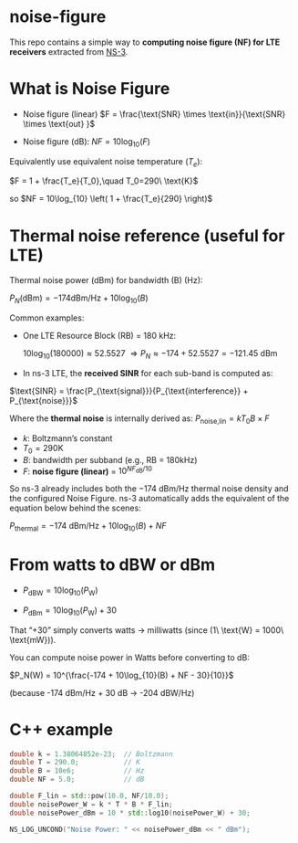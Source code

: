 # noise-figure
This repo contains a simple way to **computing noise figure (NF) for LTE receivers** extracted from [NS-3]().

# What is Noise Figure

- Noise figure (linear) $F = \frac{\text{SNR} \times \text{in}}{\text{SNR} \times \text{out} }$

- Noise figure (dB): $NF = 10\log_{10}(F)$

Equivalently use equivalent noise temperature ($T_e$):

$F = 1 + \frac{T_e}{T_0},\quad T_0=290\ \text{K}$

so $NF = 10\log_{10} \left( 1 + \frac{T_e}{290} \right)$

# Thermal noise reference (useful for LTE)

Thermal noise power (dBm) for bandwidth (B) (Hz):

$P_N\text{(dBm)} = -174 \text{dBm/Hz} + 10 \log_{10}(B)$

Common examples:

* One LTE Resource Block (RB) = 180 kHz:
  
  $10\log_{10}(180000) \approx 52.5527\ \Rightarrow P_N\approx -174 + 52.5527 = -121.45\ \text{dBm}$
  

* In ns-3 LTE, the **received SINR** for each sub-band is computed as:

$\text{SINR} = \frac{P_{\text{signal}}}{P_{\text{interference}} + P_{\text{noise}}}$

Where the **thermal noise** is internally derived as:
$P_{\text{noise,lin}} = k T_0 B \times F$

  - $k$: Boltzmann’s constant
  - $T_0 = 290 \text{K}$
  - $B$: bandwidth per subband (e.g., RB = $180 \text{kHz}$)
  - $F$: **noise figure (linear)** = $10^{NF_\text{dB}/10}$

So ns-3 already includes both the $-174\text{ dBm/Hz}$ thermal noise density and the configured Noise Figure. ns-3 automatically adds the equivalent of the equation below behind the scenes:

$P_\text{thermal} = -174\text{ dBm/Hz} + 10\log_{10}(B) + NF$


# From watts to dBW or dBm

* $P_{\text{dBW}} = 10 \log_{10}(P_{\text{W}})$

* $P_{\text{dBm}} = 10 \log_{10}(P_{\text{W}}) + 30$


That “+30” simply converts watts → milliwatts (since (1\ \text{W} = 1000\ \text{mW})).


You can compute noise power in Watts before converting to dB:

$P_N(W) = 10^{\frac{-174 + 10\log_{10}(B) + NF - 30}{10}}$

(because -174 dBm/Hz + 30 dB → -204 dBW/Hz)


# C++ example

```cpp
double k = 1.38064852e-23;  // Boltzmann
double T = 290.0;           // K
double B = 10e6;            // Hz
double NF = 5.0;            // dB

double F_lin = std::pow(10.0, NF/10.0);
double noisePower_W = k * T * B * F_lin;
double noisePower_dBm = 10 * std::log10(noisePower_W) + 30;

NS_LOG_UNCOND("Noise Power: " << noisePower_dBm << " dBm");
```
